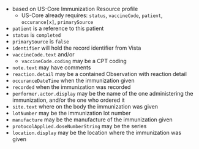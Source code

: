 
- based on US-Core Immunization Resource profile
  - US-Core already requires: `status`, `vaccineCode`, `patient`, `occurance[x]`, `primarySource`
- `patient` is a reference to this patient
- `status` is `completed`
- `primarySource` is `false`
- `identifier` will hold the record identifier from Vista
- `vaccineCode.text` and/or
  - `vaccineCode.coding` may be a CPT coding
- `note.text` may have comments
- `reaction.detail` may be a contained Observation with reaction detail
- `occuranceDateTime` when the immunization given
- `recorded` when the immunization was recorded
- `performer.actor.display` may be the name of the one administering the immunization, and/or the one who ordered it
- `site.text` where on the body the immunization was given
- `lotNumber` may be the immunization lot number
- `manufacture` may be the manufacture of the immunization given
- `protocolApplied.doseNumberString` may be the series
- `location.display` may be the location where the immunization was given

